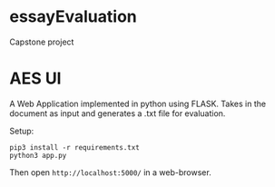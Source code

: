 # essayEvaluation
Capstone project

# AES UI

A Web Application implemented in python using FLASK. Takes in the document as input and generates a .txt file for evaluation.
  
Setup:
```
pip3 install -r requirements.txt
python3 app.py
```

Then open ```http://localhost:5000/``` in a web-browser.